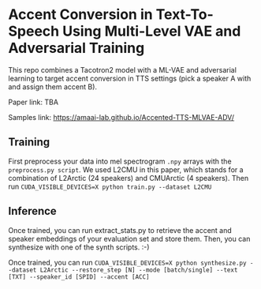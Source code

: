 # Accent Conversion in Text-To-Speech Using Multi-Level VAE and Adversarial Training
This repo combines a Tacotron2 model with a ML-VAE and adversarial learning to target accent conversion in TTS settings (pick a speaker A with and assign them accent B).

Paper link: TBA

Samples link: https://amaai-lab.github.io/Accented-TTS-MLVAE-ADV/

## Training
First preprocess your data into mel spectrogram `.npy` arrays with the `preprocess.py script`. We used L2CMU in this paper, which stands for a combination of L2Arctic (24 speakers) and CMUArctic (4 speakers). Then run ``CUDA_VISIBLE_DEVICES=X python train.py --dataset L2CMU``

## Inference
Once trained, you can run extract_stats.py to retrieve the accent and speaker embeddings of your evaluation set and store them. Then, you can synthesize with one of the synth scripts. :-)

Once trained, you can run ``CUDA_VISIBLE_DEVICES=X python synthesize.py --dataset L2Arctic --restore_step [N] --mode [batch/single] --text [TXT] --speaker_id [SPID] --accent [ACC]``
